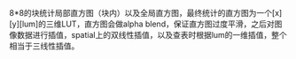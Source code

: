 8*8的块统计局部直方图（块内）以及全局直方图，最终统计的直方图为一个[x][y][lum]的三维LUT，直方图会做alpha blend，保证直方图过度平滑，之后对图像数据进行插值，spatial上的双线性插值，以及查表时根据lum的一维插值，整个相当于三线性插值。
